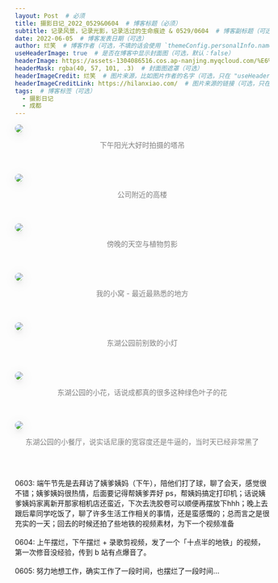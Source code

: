 ```yaml
---
layout: Post  # 必须
title: 摄影日记_2022_0529&0604  # 博客标题（必须）
subtitle: 记录风景，记录光影，记录活过的生命痕迹 & 0529/0604  # 博客副标题（可选）
date: 2022-06-05  # 博客发表日期（可选）
author: 烂笑  # 博客作者（可选，不填的话会使用 `themeConfig.personalInfo.name`）
useHeaderImage: true  # 是否在博客中显示封面图（可选，默认：false）
headerImage: https://assets-1304086516.cos.ap-nanjing.myqcloud.com/%E6%91%84%E5%BD%B1%E6%97%A5%E8%AE%B0_2022_0529%260605/DSC_8435.jpg  # 博客封面图（必须，即使上一项选了 false，因为图片也需要在首页显示）
headerMask: rgba(40, 57, 101, .3)  # 封面图遮罩（可选）
headerImageCredit: 烂笑  # 图片来源，比如图片作者的名字（可选，只在 "useHeaderImage: true" 时有效）
headerImageCreditLink: https://hilanxiao.com/  # 图片来源的链接（可选，只在 "useHeaderImage: true" 时有效）
tags:  # 博客标签（可选）
  - 摄影日记
  - 成都
---
```

<img src="https://assets-1304086516.cos.ap-nanjing.myqcloud.com/%E6%91%84%E5%BD%B1%E6%97%A5%E8%AE%B0_2022_0529%260605/DSC_8435.jpg" style="max-height:75vh;border-radius: 8px;box-shadow: 0 16px 38px -12px rgba(0,0,0,0.46), 0 4px 25px 0 rgba(0,0,0,0.12), 0 8px 10px -5px rgba(0,0,0,0.2);"/>
<p align="center" style="color:grey">下午阳光大好时拍摄的塔吊</p> <br/><br/>  

<img src="https://assets-1304086516.cos.ap-nanjing.myqcloud.com/%E6%91%84%E5%BD%B1%E6%97%A5%E8%AE%B0_2022_0529%260605/DSC_8439.jpg" style="max-height:75vh;border-radius: 8px;box-shadow: 0 16px 38px -12px rgba(0,0,0,0.46), 0 4px 25px 0 rgba(0,0,0,0.12), 0 8px 10px -5px rgba(0,0,0,0.2);"/>
<p align="center" style="color:grey">公司附近的高楼</p> <br/><br/>  

<img src="https://assets-1304086516.cos.ap-nanjing.myqcloud.com/%E6%91%84%E5%BD%B1%E6%97%A5%E8%AE%B0_2022_0529%260605/DSC_8440.jpg" style="max-height:75vh;border-radius: 8px;box-shadow: 0 16px 38px -12px rgba(0,0,0,0.46), 0 4px 25px 0 rgba(0,0,0,0.12), 0 8px 10px -5px rgba(0,0,0,0.2);"/>
<p align="center" style="color:grey">傍晚的天空与植物剪影</p><br/><br/>  

<img src="https://assets-1304086516.cos.ap-nanjing.myqcloud.com/%E6%91%84%E5%BD%B1%E6%97%A5%E8%AE%B0_2022_0529%260605/DSC_8491.jpg" style="max-height:75vh;border-radius: 8px;box-shadow: 0 16px 38px -12px rgba(0,0,0,0.46), 0 4px 25px 0 rgba(0,0,0,0.12), 0 8px 10px -5px rgba(0,0,0,0.2);"/>
<p align="center" style="color:grey">我的小窝 - 最近最熟悉的地方</p><br/><br/>  

<img src="https://assets-1304086516.cos.ap-nanjing.myqcloud.com/%E6%91%84%E5%BD%B1%E6%97%A5%E8%AE%B0_2022_0529%260605/DSC_8495.jpg" style="max-height:75vh;border-radius: 8px;box-shadow: 0 16px 38px -12px rgba(0,0,0,0.46), 0 4px 25px 0 rgba(0,0,0,0.12), 0 8px 10px -5px rgba(0,0,0,0.2);"/>
<p align="center" style="color:grey">东湖公园前别致的小灯</p><br/><br/>  

<img src="https://assets-1304086516.cos.ap-nanjing.myqcloud.com/%E6%91%84%E5%BD%B1%E6%97%A5%E8%AE%B0_2022_0529%260605/DSC_8502.jpg" style="max-height:75vh;border-radius: 8px;box-shadow: 0 16px 38px -12px rgba(0,0,0,0.46), 0 4px 25px 0 rgba(0,0,0,0.12), 0 8px 10px -5px rgba(0,0,0,0.2);"/>
<p align="center" style="color:grey">东湖公园的小花，话说成都真的很多这种绿色叶子的花</p><br/><br/>  

<img src="https://assets-1304086516.cos.ap-nanjing.myqcloud.com/%E6%91%84%E5%BD%B1%E6%97%A5%E8%AE%B0_2022_0529%260605/DSC_8509.jpg" style="max-height:75vh;border-radius: 8px;box-shadow: 0 16px 38px -12px rgba(0,0,0,0.46), 0 4px 25px 0 rgba(0,0,0,0.12), 0 8px 10px -5px rgba(0,0,0,0.2);"/>
<p align="center" style="color:grey">东湖公园的小餐厅，说实话尼康的宽容度还是牛逼的，当时天已经非常黑了</p><br/><br/>  

0603: 端午节先是去拜访了姨爹姨妈（下午），陪他们打了球，聊了会天，感觉很不错；姨爹姨妈很热情，后面要记得帮姨爹弄好 ps，帮姨妈搞定打印机；话说姨爹姨妈家离新开那家相机店还蛮近，下次去洗胶卷可以顺便再摆放下hhh；晚上去跟后辈同学吃饭了，聊了许多生活工作相关的事情，还是蛮感慨的；总而言之是很充实的一天；回去的时候还拍了些地铁的视频素材，为下一个视频准备
<br/><br/>
0604: 上午摆烂，下午摆烂 + 录歌剪视频，发了一个「十点半的地铁」的视频，第一次修音没经验，传到 b 站有点爆音了。
<br/><br/>
0605: 努力地想工作，确实工作了一段时间，也摆烂了一段时间...